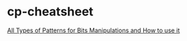 # cp-cheatsheet

[All Types of Patterns for Bits Manipulations and How to use it](https://leetcode.com/discuss/interview-question/5159716/all-types-of-patterns-for-bits-manipulations-and-how-to-use-it)
